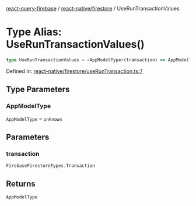 [react-query-firebase](../../../modules.md) / [react-native/firestore](../index.md) / UseRunTransactionValues

# Type Alias: UseRunTransactionValues()

```ts
type UseRunTransactionValues = <AppModelType>(transaction) => AppModelType;
```

Defined in: [react-native/firestore/useRunTransaction.ts:7](https://github.com/vpishuk/react-query-firebase/blob/09a15a5d938c4bdaa4fd86491bcf8ea41c16371f/react-native/firestore/useRunTransaction.ts#L7)

## Type Parameters

### AppModelType

`AppModelType` = `unknown`

## Parameters

### transaction

`FirebaseFirestoreTypes.Transaction`

## Returns

`AppModelType`
